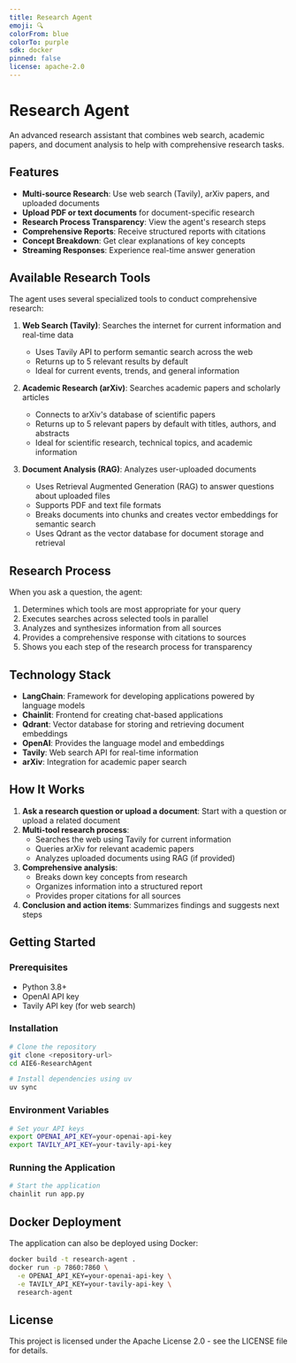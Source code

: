 ```yaml
---
title: Research Agent
emoji: 🔍
colorFrom: blue
colorTo: purple
sdk: docker
pinned: false
license: apache-2.0
---
```


# Research Agent

An advanced research assistant that combines web search, academic papers, and document analysis to help with comprehensive research tasks.

## Features

- **Multi-source Research**: Use web search (Tavily), arXiv papers, and uploaded documents
- **Upload PDF or text documents** for document-specific research
- **Research Process Transparency**: View the agent's research steps
- **Comprehensive Reports**: Receive structured reports with citations
- **Concept Breakdown**: Get clear explanations of key concepts
- **Streaming Responses**: Experience real-time answer generation

## Available Research Tools

The agent uses several specialized tools to conduct comprehensive research:

1. **Web Search (Tavily)**: Searches the internet for current information and real-time data
   - Uses Tavily API to perform semantic search across the web
   - Returns up to 5 relevant results by default
   - Ideal for current events, trends, and general information

2. **Academic Research (arXiv)**: Searches academic papers and scholarly articles
   - Connects to arXiv's database of scientific papers
   - Returns up to 5 relevant papers by default with titles, authors, and abstracts
   - Ideal for scientific research, technical topics, and academic information

3. **Document Analysis (RAG)**: Analyzes user-uploaded documents
   - Uses Retrieval Augmented Generation (RAG) to answer questions about uploaded files
   - Supports PDF and text file formats
   - Breaks documents into chunks and creates vector embeddings for semantic search
   - Uses Qdrant as the vector database for document storage and retrieval

## Research Process

When you ask a question, the agent:
1. Determines which tools are most appropriate for your query
2. Executes searches across selected tools in parallel
3. Analyzes and synthesizes information from all sources
4. Provides a comprehensive response with citations to sources
5. Shows you each step of the research process for transparency

## Technology Stack

- **LangChain**: Framework for developing applications powered by language models
- **Chainlit**: Frontend for creating chat-based applications
- **Qdrant**: Vector database for storing and retrieving document embeddings
- **OpenAI**: Provides the language model and embeddings
- **Tavily**: Web search API for real-time information
- **arXiv**: Integration for academic paper search

## How It Works

1. **Ask a research question or upload a document**: Start with a question or upload a related document
2. **Multi-tool research process**: 
   - Searches the web using Tavily for current information
   - Queries arXiv for relevant academic papers
   - Analyzes uploaded documents using RAG (if provided)
3. **Comprehensive analysis**: 
   - Breaks down key concepts from research
   - Organizes information into a structured report
   - Provides proper citations for all sources
4. **Conclusion and action items**: Summarizes findings and suggests next steps

## Getting Started

### Prerequisites

- Python 3.8+
- OpenAI API key
- Tavily API key (for web search)

### Installation

```bash
# Clone the repository
git clone <repository-url>
cd AIE6-ResearchAgent

# Install dependencies using uv
uv sync
```

### Environment Variables

```bash
# Set your API keys
export OPENAI_API_KEY=your-openai-api-key
export TAVILY_API_KEY=your-tavily-api-key
```

### Running the Application

```bash
# Start the application
chainlit run app.py
```

## Docker Deployment

The application can also be deployed using Docker:

```bash
docker build -t research-agent .
docker run -p 7860:7860 \
  -e OPENAI_API_KEY=your-openai-api-key \
  -e TAVILY_API_KEY=your-tavily-api-key \
  research-agent
```

## License

This project is licensed under the Apache License 2.0 - see the LICENSE file for details.
